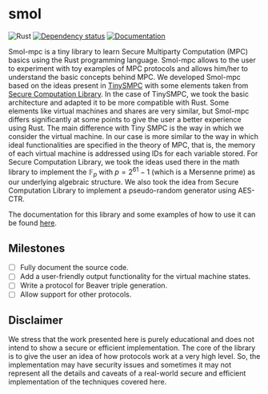 # smol

![Rust](https://github.com/hashcloak/smol-mpc/actions/workflows/rust.yml/badge.svg)
[![Dependency status](https://deps.rs/repo/github/hashcloak/smol-mpc/status.svg)](https://deps.rs/repo/github/hashcloak/smol-mpc)
[![Documentation](https://docs.rs/smol-mpc/badge.svg)](https://docs.rs/smol-mpc/)

Smol-mpc is a tiny library to learn Secure Multiparty Computation (MPC) basics using
the Rust programming language. Smol-mpc allows to the user to experiment with toy
examples of MPC protocols and allows him/her to understand the basic concepts
behind MPC. We developed Smol-mpc based on the ideas present in [TinySMPC](https://github.com/kennysong/tinysmpc)
with some elements taken from [Secure Computation Library](https://github.com/anderspkd/secure-computation-library).
In the case of TinySMPC, we took the basic architecture and adapted it to be more
compatible with Rust. Some elements like virtual machines and shares are very
similar, but Smol-mpc differs significantly at some points to give the user a
better experience using Rust. The main difference with Tiny SMPC is the way in 
which we consider the virtual machine. In our case is more similar to the way in 
which ideal functionalities are specified in the theory of MPC, that is, the 
memory of each virtual machine is addressed using IDs for each variable stored.
For Secure Computation Library, we took the ideas used there in the math library
 to implement the $\mathbb{F}_p$ with $p = 2^{61} - 1$ (which is a Mersenne prime)
 as our underlying algebraic structure. We also took the idea from Secure 
Computation Library to implement a pseudo-random generator using AES-CTR.

The documentation for this library and some examples of how to use it can be found [here](https://docs.rs/smol-mpc/).

## Milestones

- [ ] Fully document the source code.
- [ ] Add a user-friendly output functionality for the virtual machine states.
- [ ] Write a protocol for Beaver triple generation.
- [ ] Allow support for other protocols.

## Disclaimer

We stress that the work presented here is purely educational and does not intend to show a secure or efficient implementation. The core of the library is to give the user an idea of how protocols work at a very high level. So, the implementation may have security issues and sometimes it may not represent all the details and caveats of a real-world secure and efficient implementation of the techniques covered here.
